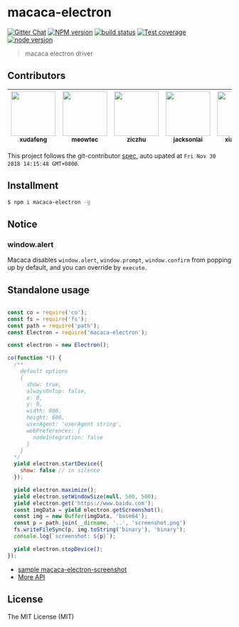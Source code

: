# macaca-electron

[![Gitter Chat][gitter-image]][gitter-url]
[![NPM version][npm-image]][npm-url]
[![build status][travis-image]][travis-url]
[![Test coverage][coveralls-image]][coveralls-url]
[![node version][node-image]][node-url]

[gitter-image]: https://img.shields.io/badge/GITTER-join%20chat-green.svg?style=flat-square
[gitter-url]: https://gitter.im/alibaba/macaca
[npm-image]: https://img.shields.io/npm/v/macaca-electron.svg?style=flat-square
[npm-url]: https://npmjs.org/package/macaca-electron
[travis-image]: https://img.shields.io/travis/macacajs/macaca-electron.svg?style=flat-square
[travis-url]: https://travis-ci.org/macacajs/macaca-electron
[coveralls-image]: https://img.shields.io/coveralls/macacajs/macaca-electron.svg?style=flat-square
[coveralls-url]: https://coveralls.io/r/macacajs/macaca-electron?branch=master
[node-image]: https://img.shields.io/badge/node.js-%3E=_7-green.svg?style=flat-square
[node-url]: http://nodejs.org/download/

> macaca electron driver

<!-- GITCONTRIBUTOR_START -->

## Contributors

|[<img src="https://avatars1.githubusercontent.com/u/1011681?v=4" width="100px;"/><br/><sub><b>xudafeng</b></sub>](https://github.com/xudafeng)<br/>|[<img src="https://avatars3.githubusercontent.com/u/4006436?v=4" width="100px;"/><br/><sub><b>meowtec</b></sub>](https://github.com/meowtec)<br/>|[<img src="https://avatars1.githubusercontent.com/u/1044425?v=4" width="100px;"/><br/><sub><b>ziczhu</b></sub>](https://github.com/ziczhu)<br/>|[<img src="https://avatars1.githubusercontent.com/u/4575751?v=4" width="100px;"/><br/><sub><b>jacksonlai</b></sub>](https://github.com/jacksonlai)<br/>|[<img src="https://avatars1.githubusercontent.com/u/43984518?v=4" width="100px;"/><br/><sub><b>xianxiaow</b></sub>](https://github.com/xianxiaow)<br/>
| :---: | :---: | :---: | :---: | :---: |


This project follows the git-contributor [spec](https://github.com/xudafeng/git-contributor), auto upated at `Fri Nov 30 2018 14:15:48 GMT+0800`.

<!-- GITCONTRIBUTOR_END -->

## Installment

```bash
$ npm i macaca-electron -g
```

## Notice

### window.alert

Macaca disables `window.alert`, `window.prompt`, `window.confirm` from popping up by default, and you can override by `execute`.

## Standalone usage

```javascript

const co = require('co');
const fs = require('fs');
const path = require('path');
const Electron = require('macaca-electron');

const electron = new Electron();

co(function *() {
  /**
    default options
    {
      show: true,
      alwaysOnTop: false,
      x: 0,
      y: 0,
      width: 800,
      height: 600,
      userAgent: 'userAgent string',
      webPreferences: {
        nodeIntegration: false
      }
    }
  */
  yield electron.startDevice({
    show: false // in silence
  });

  yield electron.maximize();
  yield electron.setWindowSize(null, 500, 500);
  yield electron.get('https://www.baidu.com');
  const imgData = yield electron.getScreenshot();
  const img = new Buffer(imgData, 'base64');
  const p = path.join(__dirname, '..', 'screenshot.png')
  fs.writeFileSync(p, img.toString('binary'), 'binary');
  console.log(`screenshot: ${p}`);

  yield electron.stopDevice();
});

```

- [sample macaca-electron-screenshot](//github.com/macaca-sample/macaca-electron-screenshot)
- [More API](//macacajs.github.io/macaca-electron/)

## License

The MIT License (MIT)
